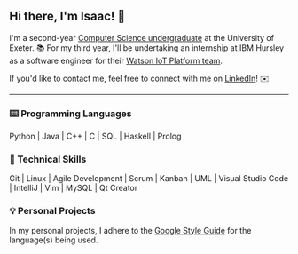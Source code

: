 ## Hi there, I'm Isaac! 👋
I'm a second-year [Computer Science undergraduate](https://www.exeter.ac.uk/undergraduate/courses/computerscience/comsci/) at the University of Exeter. 📚
For my third year, I'll be undertaking an internship at IBM Hursley as a software engineer for their [Watson IoT Platform team](https://www.ibm.com/cloud/watson-iot-platform).

If you'd like to contact me, feel free to connect with me on [LinkedIn](https://www.linkedin.com/in/isaaccheng9)! ✉️

---

### ⌨️ Programming Languages

Python | Java | C++ | C | SQL | Haskell | Prolog

### 🧠 Technical Skills

Git | Linux | Agile Development | Scrum | Kanban | UML | Visual Studio Code | IntelliJ | Vim | MySQL | Qt Creator

### 💡 Personal Projects

In my personal projects, I adhere to the [Google Style Guide](https://github.com/google/styleguide) for the language(s) being used.
